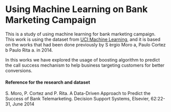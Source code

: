 # Using Machine Learning on Bank Marketing Campaign

This is a study of using machine learning for bank marketing campaign. This work is using the dataset from [UCI Machine Learning](https://archive.ics.uci.edu/ml/datasets/Bank+Marketing#), and it is based on the works that had been done previously by S ́ergio Moro a, Paulo Cortez b Paulo Rita a. in 2014.

In this works we have explored the usage of boosting algorithm to predict the call success mechanism to help business targeting customers for better conversions.

#### Reference for the research and dataset
S. Moro, P. Cortez and P. Rita. A Data-Driven Approach to Predict the Success of Bank Telemarketing. Decision Support Systems, Elsevier, 62:22-31, June 2014